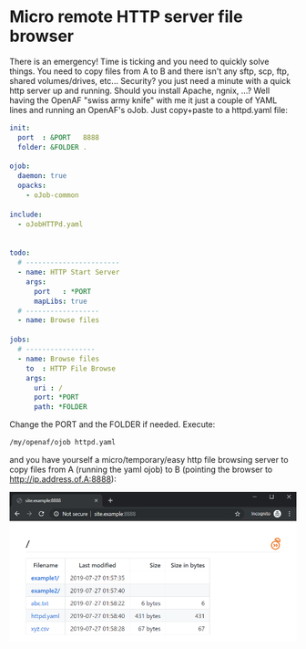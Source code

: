 # Micro remote HTTP server file browser

There is an emergency! Time is ticking and you need to quickly solve things. You need to copy files from A to B and there isn't any sftp, scp, ftp, shared volumes/drives, etc&#46;&#46;&#46; Security? you just need a minute with a quick http server up and running. Should you install Apache, ngnix, &#46;&#46;&#46;? Well having the OpenAF "swiss army knife" with me it just a couple of YAML lines and running an OpenAF's oJob. Just copy+paste to a httpd.yaml file:

````yaml
init:
  port  : &PORT   8888
  folder: &FOLDER .

ojob:
  daemon: true
  opacks:
    - oJob-common

include:
  - oJobHTTPd.yaml


todo:
  # -----------------------
  - name: HTTP Start Server
    args:
      port   : *PORT
      mapLibs: true
  # ------------------
  - name: Browse files

jobs:
  # -----------------
  - name: Browse files
    to  : HTTP File Browse
    args:
      uri : /
      port: *PORT
      path: *FOLDER
````

Change the PORT and the FOLDER if needed. Execute:

````bash
/my/openaf/ojob httpd.yaml
````

and you have yourself a micro/temporary/easy http file browsing server to copy files from A (running the yaml ojob) to B (pointing the browser to http://ip.address.of.A:8888):

![micro-remote-http-server-file-browser-1](micro-remote-http-server-file-browser-1.png)